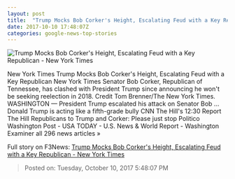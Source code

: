 ```yaml
---
layout: post
title:  "Trump Mocks Bob Corker's Height, Escalating Feud with a Key Republican - New York Times"
date: 2017-10-10 17:48:07Z
categories: google-news-top-stories
---
```


![Trump Mocks Bob Corker's Height, Escalating Feud with a Key Republican - New York Times](https://static01.nyt.com/images/2017/10/11/us/11dc-corker/11dc-corker-facebookJumbo.jpg)

New York Times Trump Mocks Bob Corker's Height, Escalating Feud with a Key Republican New York Times Senator Bob Corker, Republican of Tennessee, has clashed with President Trump since announcing he won't be seeking reelection in 2018. Credit Tom Brenner/The New York Times. WASHINGTON — President Trump escalated his attack on Senator Bob ... Donald Trump is acting like a fifth-grade bully CNN The Hill's 12:30 Report The Hill Republicans to Trump and Corker: Please just stop Politico Washington Post - USA TODAY - U.S. News & World Report - Washington Examiner all 296 news articles »


Full story on F3News: [Trump Mocks Bob Corker's Height, Escalating Feud with a Key Republican - New York Times](http://www.f3nws.com/n/HgeZeG)

> Posted on: Tuesday, October 10, 2017 5:48:07 PM

